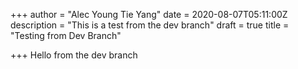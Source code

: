 +++
author = "Alec Young Tie Yang"
date = 2020-08-07T05:11:00Z
description = "This is a test from the dev branch"
draft = true
title = "Testing from Dev Branch"

+++
Hello from the dev branch